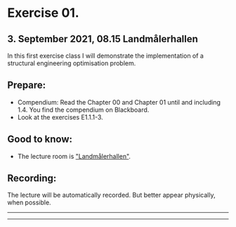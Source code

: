 # Exercise 01.
## 3. September 2021, 08.15 Landmålerhallen
In this first exercise class I will demonstrate the implementation of a structural engineering optimisation problem. 

## Prepare:
* Compendium: Read the Chapter 00 and Chapter 01 until and including 1.4. You find the compendium on Blackboard.
* Look at the exercises E1.1.1-3.

## Good to know:
* The lecture room is ["Landmålerhallen"](https://use.mazemap.com/#v=1&config=ntnu&zlevel=0.5&center=10.405957,63.414996&zoom=18&sharepoitype=poi&sharepoi=73163&campusid=1). 


## Recording:
The lecture will be automatically recorded. But better appear physically, when possible.

---
---


